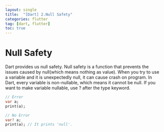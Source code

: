 ```yaml
---
layout: single
title:  "[Dart] 2.Null Safety"
categories: flutter
tag: [dart, flutter]
toc: true
---
```


# Null Safety  

Dart provides us null safety. Null safety is a function that prevents the issues caused by null(which means nothing as value).
When you try to use a variable and it is unexpectedly null, it can cause crash on program.
In Dart, every variable is non-nullable, which means it cannot be null.
If you want to make variable nullable, use ? after the type keyword.  
```dart
// Error
var a;
print(a);
```
```dart
// No Error
var? a;
print(a); // It prints 'null'.
```
